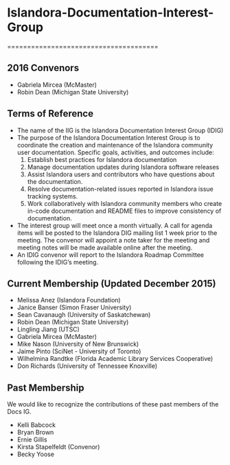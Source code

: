 # Islandora-Documentation-Interest-Group

======================================

## 2016 Convenors
* Gabriela Mircea (McMaster)
* Robin Dean (Michigan State University)

## Terms of Reference
* The name of the IIG is the Islandora Documentation Interest Group (IDIG)
* The purpose of the Islandora Documentation Interest Group is to coordinate the creation and maintenance of the Islandora community user documentation.
Specific goals, activities, and outcomes include:
  1. Establish best practices for Islandora documentation
  2. Manage documentation updates during Islandora software releases
  3. Assist Islandora users and contributors who have questions about the documentation.
  4. Resolve documentation-related issues reported in Islandora issue tracking systems.
  5. Work collaboratively with Islandora community members who create in-code documentation and README files to improve consistency of documentation.
* The interest group will meet once a month virtually. A call for agenda items will be posted to the Islandora DIG mailing list 1 week prior to the meeting. The convenor will appoint a note taker for the meeting and meeting notes will be made available online after the meeting.
* An IDIG convenor will report to the Islandora Roadmap Committee following the IDIG’s meeting.


## Current Membership (Updated December 2015)

* Melissa Anez (Islandora Foundation)
* Janice Banser (Simon Fraser University)
* Sean Cavanaugh (University of Saskatchewan)
* Robin Dean (Michigan State University)
* Lingling Jiang (UTSC)
* Gabriela Mircea (McMaster)
* Mike Nason (University of New Brunswick)
* Jaime Pinto (SciNet - University of Toronto)
* Wilhelmina Randtke (Florida Academic Library Services Cooperative)
* Don Richards (University of Tennessee Knoxville)

## Past Membership

We would like to recognize the contributions of these past members of the Docs IG.

* Kelli Babcock
* Bryan Brown 
* Ernie Gillis 
* Kirsta Stapelfeldt (Convenor)
* Becky Yoose 
